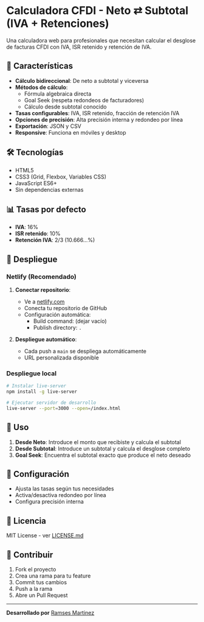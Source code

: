 # Calculadora CFDI - Neto ⇄ Subtotal (IVA + Retenciones)

Una calculadora web para profesionales que necesitan calcular el desglose de facturas CFDI con IVA, ISR retenido y retención de IVA.

## 🚀 Características

- **Cálculo bidireccional**: De neto a subtotal y viceversa
- **Métodos de cálculo**:
  - Fórmula algebraica directa
  - Goal Seek (respeta redondeos de facturadores)
  - Cálculo desde subtotal conocido
- **Tasas configurables**: IVA, ISR retenido, fracción de retención IVA
- **Opciones de precisión**: Alta precisión interna y redondeo por línea
- **Exportación**: JSON y CSV
- **Responsive**: Funciona en móviles y desktop

## 🛠 Tecnologías

- HTML5
- CSS3 (Grid, Flexbox, Variables CSS)
- JavaScript ES6+
- Sin dependencias externas

## 📊 Tasas por defecto

- **IVA**: 16%
- **ISR retenido**: 10%
- **Retención IVA**: 2/3 (10.666...%)

## 🚀 Despliegue

### Netlify (Recomendado)

1. **Conectar repositorio**:
   - Ve a [netlify.com](https://netlify.com)
   - Conecta tu repositorio de GitHub
   - Configuración automática:
     - Build command: (dejar vacío)
     - Publish directory: `.`

2. **Despliegue automático**:
   - Cada push a `main` se despliega automáticamente
   - URL personalizada disponible

### Despliegue local

```bash
# Instalar live-server
npm install -g live-server

# Ejecutar servidor de desarrollo
live-server --port=3000 --open=/index.html
```

## 📝 Uso

1. **Desde Neto**: Introduce el monto que recibiste y calcula el subtotal
2. **Desde Subtotal**: Introduce un subtotal y calcula el desglose completo
3. **Goal Seek**: Encuentra el subtotal exacto que produce el neto deseado

## 🔧 Configuración

- Ajusta las tasas según tus necesidades
- Activa/desactiva redondeo por línea
- Configura precisión interna

## 📄 Licencia

MIT License - ver [LICENSE.md](LICENSE.md)

## 🤝 Contribuir

1. Fork el proyecto
2. Crea una rama para tu feature
3. Commit tus cambios
4. Push a la rama
5. Abre un Pull Request

---

**Desarrollado por** [Ramses Martinez](https://github.com/ramthedev)
